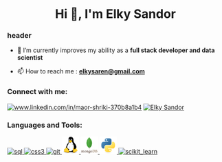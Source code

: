 <h1 align="center">Hi 👋, I'm Elky Sandor</h1>
<h3>header</h3>

- 🌱 I’m currently improves my ability as a **full stack developer and data scientist**

- 📫 How to reach me :  **elkysaren@gmail.com**

<h3 align="left">Connect with me:</h3>
<p align="left">
<a href="https://www.linkedin.com/in/elky-sandor-2560a521b/" target="blank"><img align="center" src="https://raw.githubusercontent.com/rahuldkjain/github-profile-readme-generator/master/src/images/icons/Social/linked-in-alt.svg" alt="www.linkedin.com/in/maor-shriki-370b8a1b4" height="30" width="40" /></a>
<a href="https://www.facebook.com/elky.shandor" target="blank"><img align="center" src="https://raw.githubusercontent.com/rahuldkjain/github-profile-readme-generator/master/src/images/icons/Social/facebook.svg" alt="Elky Sandor" height="30" width="40" /></a>
</p>

<h3 align="left">Languages and Tools:</h3>

<a href="https://www.postgresql.org/" target="_blank"> <img src="https://www.vectorlogo.zone/logos/postgresql/postgresql-horizontal.svg" alt="sql" width="40" height="40"/> </a> <a href="https://pandas.pydata.org/" target="_blank"> <img src="https://upload.wikimedia.org/wikipedia/commons/e/ed/Pandas_logo.svg" alt="css3" width="40" height="40"/> </a> <a href="https://git-scm.com/" target="_blank"> <img src="https://www.vectorlogo.zone/logos/git-scm/git-scm-icon.svg" alt="git" width="40" height="40"/> </a> <a href="https://www.linux.org/" target="_blank"> <img src="https://raw.githubusercontent.com/devicons/devicon/master/icons/linux/linux-original.svg" alt="linux" width="40" height="40"/> </a> <a href="https://www.mongodb.com/" target="_blank"> <img src="https://raw.githubusercontent.com/devicons/devicon/master/icons/mongodb/mongodb-original-wordmark.svg" alt="mongodb" width="40" height="40"/> </a><a href="https://www.python.org" target="_blank"> <img src="https://raw.githubusercontent.com/devicons/devicon/master/icons/python/python-original.svg" alt="python" width="40" height="40"/> </a><a href="https://scikit-learn.org/" target="_blank"> <img src="https://upload.wikimedia.org/wikipedia/commons/0/05/Scikit_learn_logo_small.svg" alt="scikit_learn" width="40" height="40"/></a></p>
